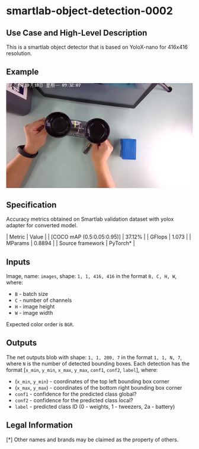 # smartlab-object-detection-0002

## Use Case and High-Level Description

This is a smartlab object detector that is based on YoloX-nano for 416x416 resolution.

## Example

![](./assets/frame0001_top2.jpg)

## Specification

Accuracy metrics obtained on Smartlab validation dataset with yolox adapter for converted model.

| Metric                          | Value                                     |
| [COCO mAP (0.5:0.05:0.95)]      | 37.12%                                    |
| GFlops                          | 1.073                                     |
| MParams                         | 0.8894                                    |
| Source framework                | PyTorch\*                                 |

## Inputs

Image, name: `images`, shape: `1, 1, 416, 416` in the format `B, C, H, W`, where:

- `B` - batch size
- `C` - number of channels
- `H` - image height
- `W` - image width

Expected color order is `BGR`.

## Outputs

The net outputs blob with shape: `1, 1, 200, 7` in the format `1, 1, N, 7`, where `N` is the number of detected
bounding boxes. Each detection has the format [`x_min`, `y_min`, `x_max`, `y_max`, `conf1`, `conf2`, `label`], where:

- (`x_min`, `y_min`) - coordinates of the top left bounding box corner
- (`x_max`, `y_max`) - coordinates of the bottom right bounding box corner
- `conf1` - confidence for the predicted class global?
- `conf2` - confidence for the predicted class local?
- `label` - predicted class ID (0 - weights, 1 - tweezers, 2a - battery)

## Legal Information

[*] Other names and brands may be claimed as the property of others.
